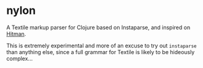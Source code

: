 nylon
=====

A Textile markup parser for Clojure based on Instaparse, and inspired on [Hitman](https://github.com/chameco/Hitman).

This is extremely experimental and more of an excuse to try out `instaparse` than anything else, since a full grammar for Textile is likely to be hideously complex...
